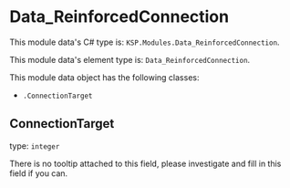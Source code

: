 # Data_ReinforcedConnection

This module data's C# type is: `KSP.Modules.Data_ReinforcedConnection`.

This module data's element type is: `Data_ReinforcedConnection`.

This module data object has the following classes:

- `.ConnectionTarget`

## ConnectionTarget

type: `integer`

There is no tooltip attached to this field, please investigate and fill in this field if you can.

